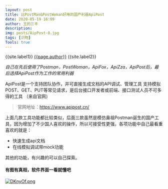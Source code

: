 ```yaml
---
layout: post
title: 比PostMan&PostWoman好用的国产利器ApiPost
date: 2020-05-19 16:09
author: 王的三丰
description:
img: posts/AipPost-0.jpg
tags: [识物]
Tools: true
---
```

{{site.label1}} <a href="/about">{{page.author}}</a> {{site.label2}}

*自己在先后使用了Postman，PostWoman，ApiFox，ApiZza，ApiPost后，最后选择ApiPost作为工作的常用利器*

ApiPost是一个支持团队协作，并可直接生成文档的API调试、管理工具
支持模拟POST、GET、PUT等常见请求，是后台接口开发者或前端、接口测试人员不可多得的工具 （来自官网）

> 官网地址：https://www.apipost.cn/

上面几款工具功能都比较类似，后面三款虽然是模仿鼻祖Postman诞生的国产工具，因为增加了不少国人喜欢的操作，所以可接受性更强，各项功能中自己最看重喜欢的就是：
- 快速生成api文档
- 在线模拟调试带mock功能

其他的功能，有兴趣的可以自己探索。

#### 有图有真相，软件界面一看就懂吧

[![DKnyOf.png](https://s3.ax1x.com/2020/11/19/DKnyOf.png)](https://imgchr.com/i/DKnyOf)
